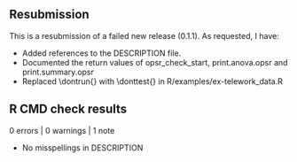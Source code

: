 ## Resubmission

This is a resubmission of a failed new release (0.1.1). As requested, I have:

* Added references to the DESCRIPTION file.
* Documented the return values of opsr_check_start, print.anova.opsr and print.summary.opsr
* Replaced \dontrun{} with \donttest{} in R/examples/ex-telework_data.R

## R CMD check results

0 errors | 0 warnings | 1 note

* No misspellings in DESCRIPTION
